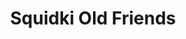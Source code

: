 ---
slug: squidki-old-friends
title: Squidki Old Friends
description: "Squidki Old Friends is an exciting online game. Play for free directly in your browser!"
icon: /images/new_mods/Sprunki Old Friends.png
url: https://wowtbc.net/sprunkin/sprunki-old-friends/index.html
previewImage: /images/new_mods/Sprunki Old Friends.png
type: new mods

# SEO配置
seo:
  title: "Squidki Old Friends - Play Free Online Game | Fun Browser Games"
  description: "Squidki Old Friends - Play this fun online game for free in your browser. No download required!"
  ogImage: "/images/new_mods/Sprunki Old Friends.png"
  keywords: "squidki-old-friends, online game, browser game, free game, new mods game, play online"

videoUrls:
  - https://www.youtube.com/embed/example1
  - https://www.youtube.com/embed/example2

whyPlay:
  title: "Why Play Squidki Old Friends?"
  items:
    - "Immersive Gameplay: Squidki Old Friends offers an engaging and immersive gaming experience that will keep you entertained for hours"
    - "Challenging Levels: Test your skills with increasingly difficult challenges and obstacles"
    - "Beautiful Graphics: Enjoy stunning visuals and smooth animations that bring the game world to life"
    - "Regular Updates: New content and features are added regularly to keep the game fresh and exciting"
    - "Free to Play: Experience all the fun without spending a penny"
    - "Community Features: Connect with other players, share strategies, and compete for high scores"
    - "Cross-Platform: Play on any device with a web browser, no downloads required"

features:
  title: "Key Features of Squidki Old Friends"
  image: "/images/new_mods/Sprunki Old Friends.png"
  items:
    - "Intuitive Controls: Easy to learn controls make Squidki Old Friends accessible for players of all skill levels"
    - "Multiple Game Modes: Enjoy various gameplay options that provide different challenges and experiences"
    - "Character Customization: Personalize your gaming experience with unique characters and items"
    - "Achievement System: Complete special tasks to earn rewards and recognition"
    - "Leaderboards: Compete with players worldwide and see who can achieve the highest scores"

characteristics:
  title: "Game Characteristics"
  image: "/images/new_mods/Sprunki Old Friends.png"
  items:
    - "Genre: New mods game with elements of strategy and skill"
    - "Difficulty: Suitable for both casual gamers and those seeking a challenge"
    - "Play Time: Quick sessions or extended gameplay, depending on your preference"
    - "Art Style: Vibrant and engaging visuals that enhance the gaming experience"
    - "Sound Design: Immersive audio that complements the gameplay perfectly"

info: "Squidki Old Friends is an exciting online game that offers players a unique and engaging gaming experience. With its intuitive controls, stunning visuals, and challenging gameplay, Squidki Old Friends provides hours of entertainment for players of all ages and skill levels. Whether you're looking for a quick gaming session during a break or an extended play session, Squidki Old Friends delivers an immersive experience that will keep you coming back for more. The game features multiple levels of increasing difficulty, ensuring that players are constantly challenged as they progress. With regular updates adding new content and features, Squidki Old Friends remains fresh and exciting, providing endless entertainment options for its growing community of players."

howToPlayIntro: "Welcome to Squidki Old Friends! This guide will walk you through the basics and help you master the game. Whether you're a beginner or looking to improve your skills, these tips and instructions will enhance your gaming experience."

howToPlaySteps:
  - title: "Getting Started"
    description: "Begin your Squidki Old Friends adventure by familiarizing yourself with the controls. Use your keyboard or mouse to navigate through the game interface. The tutorial will guide you through the basic mechanics and help you understand the objectives."
  - title: "Understanding the Objectives"
    description: "In Squidki Old Friends, your main goal is to progress through levels by completing specific objectives. Each level presents unique challenges that require different strategies and approaches."
  - title: "Mastering the Controls"
    description: "Practice using the controls to improve your precision and reaction time. Squidki Old Friends requires quick reflexes and strategic thinking to overcome obstacles and defeat opponents."
  - title: "Utilizing Power-ups"
    description: "Collect power-ups throughout the game to enhance your abilities and overcome difficult challenges. Each power-up offers unique advantages that can be crucial for success."
  - title: "Developing Strategies"
    description: "As you progress in Squidki Old Friends, develop effective strategies for different scenarios. Analyze patterns, anticipate challenges, and adapt your approach to maximize your performance."

faq:
  title: "Frequently Asked Questions about Squidki Old Friends"
  items:
    - question: "Is Squidki Old Friends free to play?"
      answer: "Yes, Squidki Old Friends is completely free to play directly in your web browser. No downloads or purchases are required to enjoy the full game experience."
    - question: "Can I play Squidki Old Friends on mobile devices?"
      answer: "Yes, Squidki Old Friends is optimized for both desktop and mobile play. You can enjoy the game on any device with a web browser and internet connection."
    - question: "Are there any in-game purchases?"
      answer: "While Squidki Old Friends is free to play, there may be optional in-game purchases available for cosmetic items or additional features that don't affect core gameplay."
    - question: "How often is Squidki Old Friends updated?"
      answer: "The developers regularly update Squidki Old Friends with new content, features, and improvements based on player feedback and game performance."
    - question: "Can I play Squidki Old Friends offline?"
      answer: "Currently, Squidki Old Friends requires an internet connection to play as it's a browser-based online game."
    - question: "Is Squidki Old Friends suitable for children?"
      answer: "Yes, Squidki Old Friends is designed to be family-friendly and suitable for players of all ages."
    - question: "How do I report bugs or issues?"
      answer: "If you encounter any problems while playing Squidki Old Friends, you can report them through the game's support page or contact the developers directly through their website."
    - question: "Still Have Questions?"
      answer: "If you have additional questions about Squidki Old Friends that aren't covered in this FAQ, please visit our support center or contact our customer service team for assistance."
---